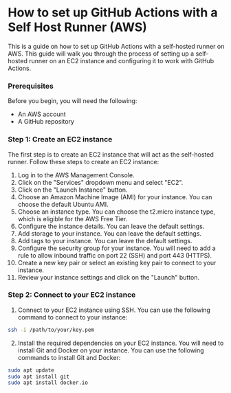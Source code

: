 # How to set up GitHub Actions with a Self Host Runner (AWS)

This is a guide on how to set up GitHub Actions with a self-hosted runner on AWS. This guide will walk you through the process of setting up a self-hosted runner on an EC2 instance and configuring it to work with GitHub Actions.

### Prerequisites

Before you begin, you will need the following:

- An AWS account
- A GitHub repository

### Step 1: Create an EC2 instance

The first step is to create an EC2 instance that will act as the self-hosted runner. Follow these steps to create an EC2 instance:

1. Log in to the AWS Management Console.
2. Click on the "Services" dropdown menu and select "EC2".
3. Click on the "Launch Instance" button.
4. Choose an Amazon Machine Image (AMI) for your instance. You can choose the default Ubuntu AMI.
5. Choose an instance type. You can choose the t2.micro instance type, which is eligible for the AWS Free Tier.
6. Configure the instance details. You can leave the default settings.
7. Add storage to your instance. You can leave the default settings.
8. Add tags to your instance. You can leave the default settings.
9. Configure the security group for your instance. You will need to add a rule to allow inbound traffic on port 22 (SSH) and port 443 (HTTPS).
10. Create a new key pair or select an existing key pair to connect to your instance.
11. Review your instance settings and click on the "Launch" button.

### Step 2: Connect to your EC2 instance

1. Connect to your EC2 instance using SSH. You can use the following command to connect to your instance:

```bash
ssh -i /path/to/your/key.pem
```

2. Install the required dependencies on your EC2 instance. You will need to install Git and Docker on your instance. You can use the following commands to install Git and Docker:

```bash
sudo apt update
sudo apt install git
sudo apt install docker.io
```



